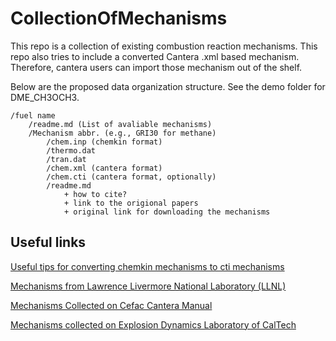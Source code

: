 # CollectionOfMechanisms
This repo is a collection of existing combustion reaction mechanisms. This repo also tries to include a converted Cantera .xml based mechanism. Therefore, cantera users can import those mechanism out of the shelf.

Below are the proposed data organization structure. See the demo folder for DME_CH3OCH3.

    /fuel name
    	/readme.md (List of avaliable mechanisms)
    	/Mechanism abbr. (e.g., GRI30 for methane)
    		/chem.inp (chemkin format)	
    		/thermo.dat
    		/tran.dat
    		/chem.xml (cantera format)
			/chem.cti (cantera format, optionally)
    		/readme.md
    			+ how to cite?
    			+ link to the origional papers
    			+ original link for downloading the mechanisms
    

## Useful links

[Useful tips for converting chemkin mechanisms to cti mechanisms](https://chemicalkinetics.wordpress.com/2013/11/15/my-procedure-for-converting-chemkin-mechanisms-to-cantera-cti-mechanisms/)

[Mechanisms from Lawrence Livermore National Laboratory (LLNL)](https://combustion.llnl.gov/mechanisms)

[Mechanisms Collected on Cefac Cantera Manual](https://www.cerfacs.fr/cantera/mechanisms/meth.php#)

[Mechanisms collected on Explosion Dynamics Laboratory of CalTech](https://shepherd.caltech.edu/EDL/PublicResources/sdt/cti_mech.html)
